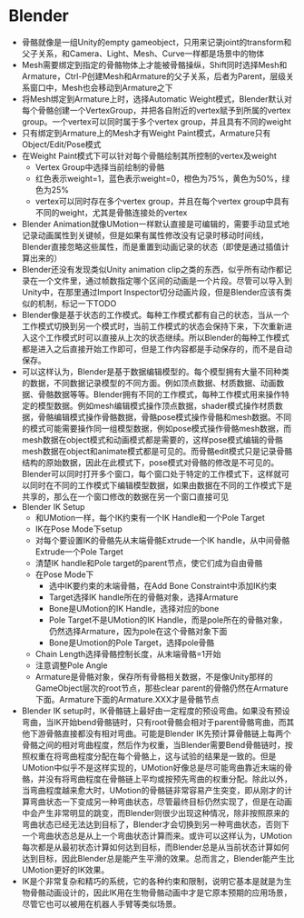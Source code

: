 # Blender

- 骨骼就像是一组Unity的empty gameobject，只用来记录joint的transform和父子关系，和Camera、Light、Mesh、Curve一样都是场景中的物体
- Mesh需要绑定到指定的骨骼物体上才能被骨骼操纵，Shift同时选择Mesh和Armature，Ctrl-P创建Mesh和Armature的父子关系，后者为Parent，层级关系窗口中，Mesh也会移动到Armature之下
- 将Mesh绑定到Armature上时，选择Automatic Weight模式，Blender默认对每个骨骼创建一个VertexGroup，并把各自附近的vertex赋予到所属的vertex group。一个vertex可以同时属于多个vertex group，并且具有不同的weight
- 只有绑定到Armature上的Mesh才有Weight Paint模式，Armature只有Object/Edit/Pose模式
- 在Weight Paint模式下可以针对每个骨骼绘制其所控制的vertex及weight
  - Vertex Group中选择当前绘制的骨骼
  - 红色表示weight=1，蓝色表示weight=0，橙色为75%，黄色为50%，绿色为25%
  - vertex可以同时存在多个vertex group，并且在每个vertex group中具有不同的weight，尤其是骨骼连接处的vertex
- Blender Animation就像UMotion一样默认直接是可编辑的，需要手动显式地记录动画属性到关键帧，但是如果有属性修改没有记录时移动时间线，Blender直接忽略这些属性，而是重置到动画记录的状态（即使是通过插值计算出来的）
- Blender还没有发现类似Unity animation clip之类的东西，似乎所有动作都记录在一个文件里，通过帧数指定哪个区间的动画是一个片段。尽管可以导入到Unity中，在那里通过Import Inspector切分动画片段，但是Blender应该有类似的机制，标记一下TODO
- Blender像是基于状态的工作模式。每种工作模式都有自己的状态，当从一个工作模式切换到另一个模式时，当前工作模式的状态会保持下来，下次重新进入这个工作模式时可以直接从上次的状态继续。所以Blender的每种工作模式都是进入之后直接开始工作即可，但是工作内容都是手动保存的，而不是自动保存。
- 可以这样认为，Blender是基于数据编辑模型的。每个模型拥有大量不同种类的数据，不同数据记录模型的不同方面。例如顶点数据、材质数据、动画数据、骨骼数据等等。Blender拥有不同的工作模式，每种工作模式用来操作特定的模型数据。例如mesh编辑模式操作顶点数据，shader模式操作材质数据，骨骼编辑模式操作骨骼数据，骨骼pose模式操作骨骼和mesh数据。不同的模式可能需要操作同一组模型数据，例如pose模式操作骨骼mesh数据，而mesh数据在object模式和动画模式都是需要的，这样pose模式编辑的骨骼mesh数据在object和animate模式都是可见的。而骨骼edit模式只是记录骨骼结构的原始数据，因此在此模式下，pose模式对骨骼的修改是不可见的。Blender可以同时打开多个窗口，每个窗口处于特定的工作模式下，这样就可以同时在不同的工作模式下编辑模型数据，如果由数据在不同的工作模式下是共享的，那么在一个窗口修改的数据在另一个窗口直接可见
- Blender IK Setup
  - 和UMotion一样，每个IK约束有一个IK Handle和一个Pole Target
  - IK在Pose Mode下setup
  - 对每个要设置IK的骨骼先从末端骨骼Extrude一个IK handle，从中间骨骼Extrude一个Pole Target
  - 清楚IK handle和Pole target的parent节点，使它们成为自由骨骼
  - 在Pose Mode下
    - 选中IK要约束的末端骨骼，在Add Bone Constraint中添加IK约束
    - Target选择IK handle所在的骨骼对象，选择Armature
    - Bone是UMotion的IK Handle，选择对应的bone
    - Pole Target不是UMotion的IK Handle，而是pole所在的骨骼对象，仍然选择Armature，因为pole在这个骨骼对象下面
    - Bone是Umotion的Pole Target，选择pole骨骼
  - Chain Length选择骨骼控制长度，从末端骨骼=1开始
  - 注意调整Pole Angle
  - Armature是骨骼对象，保存所有骨骼相关数据，不是像Unity那样的GameObject层次的root节点，那些clear parent的骨骼仍然在Armature下面。Armature下面的Armature.XXX才是骨骼节点
- Blender IK setup时，IK骨骼链上最好由一定程度的预设弯曲。如果没有预设弯曲，当IK开始bend骨骼链时，只有root骨骼会相对于parent骨骼弯曲，而其他下游骨骼直接都没有相对弯曲。可能是Blender IK先预计算骨骼链上每两个骨骼之间的相对弯曲程度，然后作为权重，当Blender需要Bend骨骼链时，按照权重在将弯曲程度分配在每个骨骼上，这与试验的结果是一致的。但是UMotion中似乎不是这样实现的，UMotion好像总是尽可能弯曲靠近末端的骨骼，并没有将弯曲程度在骨骼链上平均或按预先弯曲的权重分配。除此以外，当弯曲程度越来愈大时，UMotion的骨骼链非常容易产生突变，即从刚才的计算弯曲状态一下变成另一种弯曲状态，尽管最终目标仍然实现了，但是在动画中会产生非常明显的跳变，而Blender则很少出现这种情况，除非按照原来的弯曲状态已经无法达到目标了，Blender才会切换到另一种弯曲状态，否则下一个弯曲状态总是从上一个弯曲状态计算而来。或许可以这样认为，UMotion每次都是从最初状态计算如何达到目标，而Blender总是从当前状态计算如何达到目标，因此Blender总是能产生平滑的效果。总而言之，Blender能产生比UMotion更好的IK效果。
- IK是个非常复杂和精巧的系统，它的各种约束和限制，说明它基本是就是为生物骨骼动画设计的，因此IK用在生物骨骼动画中才是它原本预期的应用场景，尽管它也可以被用在机器人手臂等类似场景。
